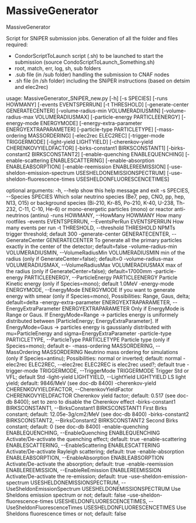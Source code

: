 # MassiveGenerator
MassiveGenerator

Script for SNiPER submission jobs.
Generation of all the folder and files required:
- CondorScriptToLaunch script (.sh) to be launched to start the submission (source CondoScriptToLaunch_Something.sh)
- root, match, err, log, sh, sub folders
- .sub file (in /sub folder) handling the submission to CNAF nodes
- .sh file (in /sh folder) including the SNiPER instructions (based on detsim and elec2rec) 

usage: MassiveGenerator_SNiPER_new.py [-h] [-s SPECIES] [-runs HOWMANY]
                                      [-events EVENTSPERRUN] [-t THRESHOLD]
                                      [-generate-center GENERATECENTER]
                                      [-volume-radius-min VOLUMERADIUSMIN]
                                      [-volume-radius-max VOLUMERADIUSMAX]
                                      [-particle-energy PARTICLEENERGY]
                                      [-energy-mode ENERGYMODE]
                                      [-energy-extra-parameter ENERGYEXTRAPARAMETER]
                                      [-particle-type PARTICLETYPE]
                                      [-mass-ordering MASSORDERING]
                                      [-elec2rec ELEC2REC]
                                      [-trigger-mode TRIGGERMODE]
                                      [-light-yield LIGHTYIELD]
                                      [-cherenkov-yield CHERENKOVYIELDFACTOR]
                                      [-birks-constant1 BIRKSCONSTANT1]
                                      [-birks-constant2 BIRKSCONSTANT2]
                                      [-enable-quenching ENABLEQUENCHING]
                                      [-enable-scattering ENABLESCATTERING]
                                      [-enable-absorption ENABLEABSORPTION]
                                      [-enable-reemission ENABLEREEMISSION]
                                      [-use-sheldon-emission-spectrum USESHELDONEMISSIONSPECTRUM]
                                      [-use-sheldon-fluorescence-times USESHELDONFLUORESCENCETIMES]

optional arguments:
  -h, --help            show this help message and exit
  -s SPECIES, --Species SPECIES
                        Which solar neutrino species (Be7, pep, CNO, pp, hep,
                        N13, O15) or background species (Bi-210, Kr-85,
                        Po-210, K-40, U-238, Th-232, C-11, C-10, He-6) or
                        mono-energetic particles (mono) or reactor anti-
                        neutrinos (antinu)
  -runs HOWMANY, --HowMany HOWMANY
                        How many rootfiles
  -events EVENTSPERRUN, --EventsPerRun EVENTSPERRUN
                        How many events per run
  -t THRESHOLD, --threshold THRESHOLD
                        NPMTs trigger threshold; default 300
  -generate-center GENERATECENTER, --GenerateCenter GENERATECENTER
                        To generate all the primary particles exactly in the
                        center of the detector; default=false
  -volume-radius-min VOLUMERADIUSMIN, --VolumeRadiusMin VOLUMERADIUSMIN
                        min of the radius (only if GenerateCenter=false);
                        default=0
  -volume-radius-max VOLUMERADIUSMAX, --VolumeRadiusMax VOLUMERADIUSMAX
                        max of the radius (only if GenerateCenter=false);
                        default=17000mm
  -particle-energy PARTICLEENERGY, --ParticleEnergy PARTICLEENERGY
                        Particle Kinetic energy (only if Species=mono);
                        default 1.0MeV
  -energy-mode ENERGYMODE, --EnergyMode ENERGYMODE
                        If you want to generate energy with smear (only if
                        Species=mono), Possibilities: Range, Gaus, delta;
                        default=delta
  -energy-extra-parameter ENERGYEXTRAPARAMETER, --EnergyExtraParameter ENERGYEXTRAPARAMETER
                        Only if EnergyMode is Range or Gaus. If
                        EnergyMode=Range -> particles energy is uniformely
                        distributed between [ParticleEnergy;
                        EnergyExtraParameter]. If EnergyMode=Gaus -> particles
                        energy is gaussianly distributed with
                        mu=ParticleEnergy and sigma=EnergyExtraParameter
  -particle-type PARTICLETYPE, --ParticleType PARTICLETYPE
                        Particle type (only if Species=mono); default e-
  -mass-ordering MASSORDERING, --MassOrdering MASSORDERING
                        Neutrino mass ordering for simulations (only if
                        Species=antinu); Possibilities: normal or inverted;
                        default: normal
  -elec2rec ELEC2REC, --elec2rec ELEC2REC
                        is elec2rec used?; default true
  -trigger-mode TRIGGERMODE, --TriggerMode TRIGGERMODE
                        Trigger Std or VFL; default Std
  -light-yield LIGHTYIELD, --LightYield LIGHTYIELD
                        LS light yield; default: 9846/MeV (see doc-db 8400)
  -cherenkov-yield CHERENKOVYIELDFACTOR, --CherenkovYieldFactor CHERENKOVYIELDFACTOR
                        Cherenkov yield factor; default: 0.517 (see doc-db
                        8400); set to zero to disable the Cherenkov effect
  -birks-constant1 BIRKSCONSTANT1, --BirksConstant1 BIRKSCONSTANT1
                        First Birks constant; default: 12.05e-3g/cm2/MeV (see
                        doc-db 8400)
  -birks-constant2 BIRKSCONSTANT2, --BirksConstant2 BIRKSCONSTANT2
                        Second Birks constant; default: 0 (see doc-db 8400)
  -enable-quenching ENABLEQUENCHING, --EnableQuenching ENABLEQUENCHING
                        Activate/De-activate the quenching effect; default:
                        true
  -enable-scattering ENABLESCATTERING, --EnableScattering ENABLESCATTERING
                        Activate/De-activate Rayleigh scattering; default:
                        true
  -enable-absorption ENABLEABSORPTION, --EnableAbsorption ENABLEABSORPTION
                        Activate/De-activate the absorption; default: true
  -enable-reemission ENABLEREEMISSION, --EnableReEmission ENABLEREEMISSION
                        Activate/De-activate the re-emission; default: true
  -use-sheldon-emission-spectrum USESHELDONEMISSIONSPECTRUM, --UseSheldonEmissionSpectrum USESHELDONEMISSIONSPECTRUM
                        Use Sheldons emission spectrum or not; default: false
  -use-sheldon-fluorescence-times USESHELDONFLUORESCENCETIMES, --UseSheldonFluorescenceTimes USESHELDONFLUORESCENCETIMES
                        Use Sheldons fluorescence times or not; default: false

